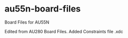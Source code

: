# au55n-board-files
Board Files for AU55N 

Edited from AU280 Board Files. 
Added Constraints file .xdc
